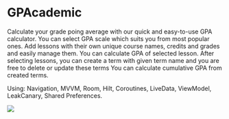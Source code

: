 # GPAcademic

Calculate your grade poing average with our quick and easy-to-use GPA calculator. You can select GPA scale which suits you from most popular ones. Add lessons with their own unique course names, credits and grades and easily manage them. You can calculate GPA of selected lesson. After selecting lessons, you can create a term with given term name and you are free to delete or update these terms You can calculate cumulative GPA from created terms.

Using:
Navigation, MVVM, Room, Hilt, Coroutines, LiveData, ViewModel, LeakCanary, Shared Preferences.

![](https://github.com/etasdemir/GPAcademic/blob/master/showcase.gif?raw=true)
